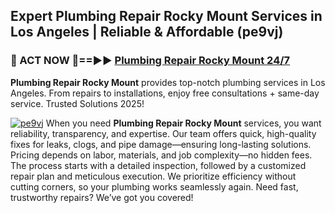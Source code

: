 ## Expert Plumbing Repair Rocky Mount Services in Los Angeles | Reliable & Affordable (pe9vj)  

<h3>🚿 ACT NOW 🌟==►► <a href="https://tinyurl.com/2ne6vx2x" rel="nofollow">Plumbing Repair Rocky Mount 24/7</a></h3>

**Plumbing Repair Rocky Mount** provides top-notch plumbing services in Los Angeles. From repairs to installations, enjoy free consultations + same-day service. Trusted Solutions 2025!

[![pe9vj](https://i.imgur.com/4PFF4AK.jpeg)](https://tinyurl.com/2ne6vx2x)
When you need **Plumbing Repair Rocky Mount** services, you want reliability, transparency, and expertise. Our team offers quick, high-quality fixes for leaks, clogs, and pipe damage—ensuring long-lasting solutions. Pricing depends on labor, materials, and job complexity—no hidden fees. The process starts with a detailed inspection, followed by a customized repair plan and meticulous execution. We prioritize efficiency without cutting corners, so your plumbing works seamlessly again. Need fast, trustworthy repairs? We’ve got you covered!